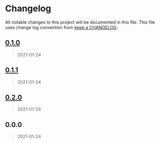 # Changelog

All notable changes to this project will be documented in this file. This file uses change log convention from [keep a CHANGELOG](http://keepachangelog.com/en/0.3.0/).

<a name="0.1.0"></a>

## [0.1.0](https://github.com/luismayta/zsh-pyenv/compare/0.1.1...0.1.0)

> 2021-01-24

<a name="0.1.1"></a>

## [0.1.1](https://github.com/luismayta/zsh-pyenv/compare/0.2.0...0.1.1)

> 2021-01-24

<a name="0.2.0"></a>

## [0.2.0](https://github.com/luismayta/zsh-pyenv/compare/0.0.0...0.2.0)

> 2021-01-24

<a name="0.0.0"></a>

## 0.0.0

> 2021-01-24
